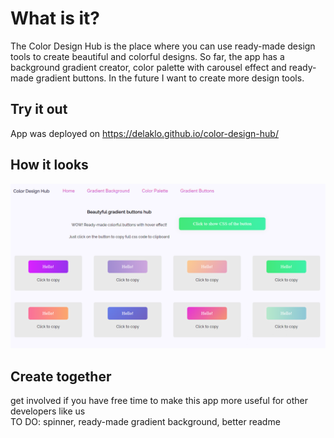 # What is it?
The Color Design Hub is the place where you can use ready-made design tools to create beautiful and colorful designs.
So far, the app has a background gradient creator, color palette with carousel effect and ready-made gradient buttons. In the future I want to create more design tools.

## Try it out
 App was deployed on https://delaklo.github.io/color-design-hub/
<br />

## How it looks
![Background gradient](./screenshots/promo.png)

## Create together
get involved if you have free time to make this app more useful for other developers like us
<br />
TO DO: spinner, ready-made gradient background, better readme
